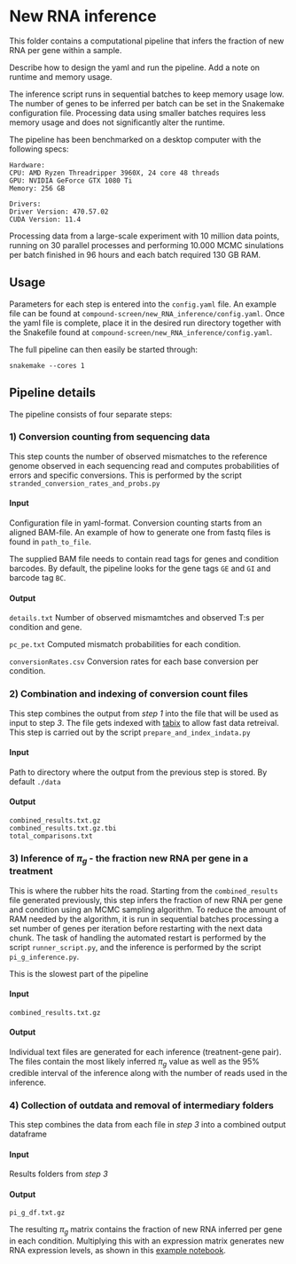 # New RNA inference

This folder contains a computational pipeline that infers the fraction of new RNA per gene within a sample.

Describe how to design the yaml and run the pipeline.
Add a note on runtime and memory usage.


The inference script runs in sequential batches to keep memory usage low. The number of genes to be inferred per batch can be set in the Snakemake configuration file. Processing data using smaller batches requires less memory usage and does not significantly alter the runtime.

The pipeline has been benchmarked on a desktop computer with the following specs:
```
Hardware:
CPU: AMD Ryzen Threadripper 3960X, 24 core 48 threads
GPU: NVIDIA GeForce GTX 1080 Ti
Memory: 256 GB 

Drivers:
Driver Version: 470.57.02
CUDA Version: 11.4 
```

Processing data from a large-scale experiment with 10 million data points, running on 30 parallel processes and performing 10.000 MCMC sinulations per batch finished in 96 hours and each batch required 130 GB RAM. 

## Usage
Parameters for each step is entered into the `config.yaml` file. An example file can be found at `compound-screen/new_RNA_inference/config.yaml`. Once the yaml file is complete, place it in the desired run directory together with the Snakefile found at `compound-screen/new_RNA_inference/config.yaml`.

The full pipeline can then easily be started through: 

`snakemake --cores 1`

## Pipeline details
The pipeline consists of four separate steps:

### 1) Conversion counting from sequencing data
This step counts the number of observed mismatches to the reference genome observed in each sequencing read and computes probabilities of errors and specific conversions. This is performed by the script `stranded_conversion_rates_and_probs.py`

#### Input
Configuration file in yaml-format.
Conversion counting starts from an aligned BAM-file. An example of how to generate one from fastq files is found in `path_to_file`.

The supplied BAM file needs to contain read tags for genes and condition barcodes. By default, the pipeline looks for the gene tags `GE` and `GI` and barcode tag `BC`.

#### Output
`details.txt` Number of observed mismamtches and observed T:s per condition and gene.

`pc_pe.txt` Computed mismatch probabilities for each condition.

`conversionRates.csv` Conversion rates for each base conversion per condition.

### 2) Combination and indexing of conversion count files
This step combines the output from _step 1_ into the file that will be used as input to step _3_. The file gets indexed with [tabix](http://www.htslib.org/doc/tabix.html) to allow fast data retreival. This step is carried out by the script `prepare_and_index_indata.py`

#### Input
Path to directory where the output from the previous step is stored. By default `./data`

#### Output
```
combined_results.txt.gz
combined_results.txt.gz.tbi
total_comparisons.txt
```

### 3) Inference of $\pi_g$ - the fraction new RNA per gene in a treatment
This is where the rubber hits the road. Starting from the `combined_results` file generated previously, this step infers the fraction of new RNA per gene and condition using an MCMC sampling algorithm. To reduce the amount of RAM needed by the algorithm, it is run in sequential batches processing a set number of genes per iteration before restarting with the next data chunk. The task of handling the automated restart is performed by the script `runner_script.py`, and the inference is performed by the script `pi_g_inference.py`.

This is the slowest part of the pipeline

#### Input
`combined_results.txt.gz`

#### Output
Individual text files are generated for each inference (treatnent-gene pair). The files contain the most likely inferred $\pi_g$ value as well as the 95% credible interval of the inference along with the number of reads used in the inference.

### 4) Collection of outdata and removal of intermediary folders
This step combines the data from each file in _step 3_ into a combined output dataframe

#### Input
Results folders from _step 3_

#### Output
`pi_g_df.txt.gz`

The resulting $\pi_g$ matrix contains the fraction of new RNA inferred per gene in each condition. Multiplying this with an expression matrix generates new RNA expression levels, as shown in this [example notebook](https://github.com/lhartmanis/compound-screen/blob/main/examples/perform_qc_and_separate_expression_matrices.ipynb).


